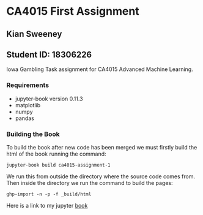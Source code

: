 # CA4015 First Assignment
## Kian Sweeney
## Student ID: 18306226

Iowa Gambling Task assignment for CA4015 Advanced Machine Learning.

### Requirements
- jupyter-book version 0.11.3
- matplotlib
- numpy
- pandas

### Building the Book
To build the book after new code has been merged we must firstly build the html of the book running the command:
```
jupyter-book build ca4015-assignment-1
```

We run this from outside the directory where the source code comes from. Then inside the directory we run the command to build the pages:
```
ghp-import -n -p -f _build/html
```

Here is a link to my jupyter [book](https://kiansweeney11.github.io/ca4015-assignment-1/introduction.html)